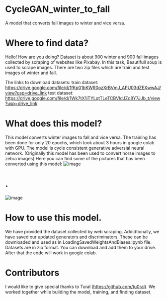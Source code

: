 # CycleGAN_winter_to_fall
A model that converts fall images to winter and vice versa.

# Where to find data?
Hello! How are you doing?
Dataset is about 900 winter and 900 fall images collected by scraping of websites like Pixabay.
In this task, Beautifull soup is used to scrape images. There are two zip files which are train and test images
of winter and fall.

The links to download datasets:
train dataset: https://drive.google.com/file/d/1fKp01bKWR0ozXrBVmJ_APU03dZEXwwAJ/view?usp=drive_link
test dataset: https://drive.google.com/file/d/1Wk7tX1jTYLqtTLeTCBVldJZc8Y7JJb_t/view?usp=drive_link

# What does this model?
This model converts winter images to fall and vice versa. The training has been done for only 20 epochs,
which took about 3 hours in google colab with GPU.
The model is cycle consistent generative adversial neural network.
(Originally this model has been used to convert horse images to zebra images)
Here you can find some of the pictures that has been converted using this model:
![image](https://github.com/ravankhidirov/CycleGAN_winter_to_fall/assets/112794999/154ce5d9-c174-4540-84bc-7479dfa017f7)
# .
![image](https://github.com/ravankhidirov/CycleGAN_winter_to_fall/assets/112794999/e3b79ea3-7722-4924-921f-ba80b128d844)

# How to use this model.
We have provided the dataset collected by web scraping. Addidtionally, we have saved our updated generators and discriminators.
These can be downloaded and used as in LoadingSavedWeightsAndBiases.ipynb file.
Datasets are in zip format. You can download and add them to your drive. After that the code will work in google colab.

# Contributors
I would like to give special thanks to Tural (https://github.com/tu0ral). We worked together while building the model, training, and finding dataset.



